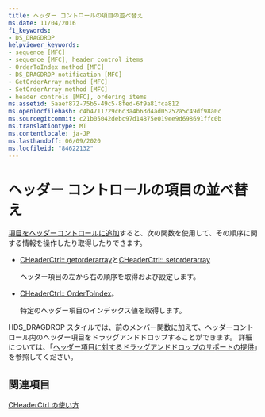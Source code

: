 ```yaml
---
title: ヘッダー コントロールの項目の並べ替え
ms.date: 11/04/2016
f1_keywords:
- DS_DRAGDROP
helpviewer_keywords:
- sequence [MFC]
- sequence [MFC], header control items
- OrderToIndex method [MFC]
- DS_DRAGDROP notification [MFC]
- GetOrderArray method [MFC]
- SetOrderArray method [MFC]
- header controls [MFC], ordering items
ms.assetid: 5aaef872-75b5-49c5-8fed-6f9a81fca812
ms.openlocfilehash: c4b4711729c6c3a4b63d4ad05252a5c49df98a0c
ms.sourcegitcommit: c21b05042debc97d14875e019ee9d698691ffc0b
ms.translationtype: MT
ms.contentlocale: ja-JP
ms.lasthandoff: 06/09/2020
ms.locfileid: "84622132"
---
```

# <a name="ordering-items-in-the-header-control"></a>ヘッダー コントロールの項目の並べ替え

[項目をヘッダーコントロールに追加](adding-items-to-the-header-control.md)すると、次の関数を使用して、その順序に関する情報を操作したり取得したりできます。

- [CHeaderCtrl:: getorderarray](reference/cheaderctrl-class.md#getorderarray)と[CHeaderCtrl:: setorderarray](reference/cheaderctrl-class.md#setorderarray)

   ヘッダー項目の左から右の順序を取得および設定します。

- [CHeaderCtrl:: OrderToIndex](reference/cheaderctrl-class.md#ordertoindex)。

   特定のヘッダー項目のインデックス値を取得します。

HDS_DRAGDROP スタイルでは、前のメンバー関数に加えて、ヘッダーコントロール内のヘッダー項目をドラッグアンドドロップすることができます。 詳細については、「[ヘッダー項目に対するドラッグアンドドロップのサポートの提供](providing-drag-and-drop-support-for-header-items.md)」を参照してください。

## <a name="see-also"></a>関連項目

[CHeaderCtrl の使い方](using-cheaderctrl.md)
